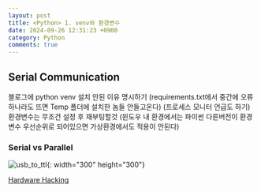 ```yaml
---
layout: post
title: <Python> 1. venv와 환경변수
date: 2024-09-26 12:31:23 +0900
category: Python
comments: true
---
```


## Serial Communication

블로그에 python venv 설치 안된 이유 명시하기
(requirements.txt에서 중간에 오류 하나라도 뜨면 Temp 폴더에 설치한 놈들 안들고온다)
(프로세스 모니터 언급도 하기)
환경변수는 무조건 설정 후 재부팅할것
(윈도우 내 환경에서는 파이썬 다른버전이 환경변수 우선순위로 되어있으면 가상환경에서도 적용이 안된다)


### Serial vs Parallel

![usb_to_ttl]({{site.url}}/img/usb_to_ttl_cable.jpg){: width="300" height="300"}

[Hardware Hacking](https://www.tarlogic.com/blog/hardware-hacking-chip-off-for-beginners/)